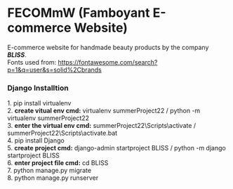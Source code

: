 # FECOMmW (Famboyant E-commerce Website)
E-commerce website for handmade beauty products by the company <b><i>BLISS</i></b>.
<br>Fonts used from: https://fontawesome.com/search?p=1&q=user&s=solid%2Cbrands

<h3>Django Installtion</h3>
1. pip install virtualenv<br>
2. <b>create vitual env cmd:</b> virtualenv summerProject22 / python -m virtualenv summerProject22 <br>
3. <b>enter the virtual env cmd:</b> summerProject22\Scripts\activate / summerProject22\Scripts\activate.bat<br>
4. pip install Django<br>
5. <b>create project cmd:</b> django-admin startproject BLISS / python -m django startproject BLISS<br>
6. <b>enter project file cmd:</b> cd BLISS<br>
7. python manage.py migrate<br>
8. python manage.py runserver<br>

